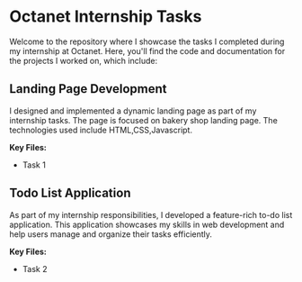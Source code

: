 # Octanet Internship Tasks

Welcome to the repository where I showcase the tasks I completed during my internship at Octanet. Here, you'll find the code and documentation for the projects I worked on, which include:

## Landing Page Development
I designed and implemented a dynamic landing page as part of my internship tasks. The page is focused on bakery shop landing page. The technologies used include HTML,CSS,Javascript.

**Key Files:**
- Task 1
## Todo List Application
As part of my internship responsibilities, I developed a feature-rich to-do list application. This application showcases my skills in web development and help users manage and
organize their tasks efficiently.

**Key Files:**
- Task 2
